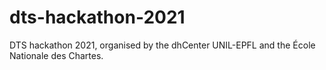 # dts-hackathon-2021
DTS hackathon 2021, organised by the dhCenter UNIL-EPFL and the École Nationale des Chartes. 
